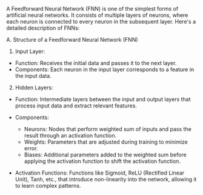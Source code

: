 A Feedforward Neural Network (FNN) is one of the simplest forms of artificial neural networks. It consists of multiple layers of neurons, where each neuron is connected to every neuron in the subsequent layer. Here's a detailed description of FNNs:

A. Structure of a Feedforward Neural Network (FNN)
1. Input Layer:
* Function: Receives the initial data and passes it to the next layer.
* Components: Each neuron in the input layer corresponds to a feature in the input data.
2. Hidden Layers:
* Function: Intermediate layers between the input and output layers that process input data 
  and extract relevant features.
* Components:
  * Neurons: Nodes that perform weighted sum of inputs and pass the result through an 
    activation function.
  * Weights: Parameters that are adjusted during training to minimize error.
  * Biases: Additional parameters added to the weighted sum before applying the activation 
    function to shift the activation function.

* Activation Functions: Functions like Sigmoid, ReLU (Rectified Linear Unit), Tanh, etc., 
  that introduce non-linearity into the network, allowing it to learn complex patterns.
